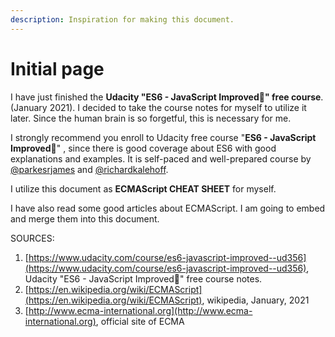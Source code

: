 ```yaml
---
description: Inspiration for making this document.
---
```


# Initial page

I have just finished the **Udacity "ES6 - JavaScript Improved" free course**. \(January 2021\). I decided to take the course notes for myself to utilize it later. Since the human brain is so forgetful, this is necessary for me.

I strongly recommend you enroll to Udacity free course "**ES6 - JavaScript Improved**" , since there is good coverage about ES6 with good explanations and examples. It is self-paced and well-prepared course by [@parkesrjames](https://twitter.com/parkesrjames) and [@richardkalehoff](https://twitter.com/richardkalehoff).

I utilize this document as **ECMAScript CHEAT SHEET** for myself.

I have also read some good articles about ECMAScript. I am going to embed and merge them into this document.

SOURCES:

1. [https://www.udacity.com/course/es6-javascript-improved--ud356](https://www.udacity.com/course/es6-javascript-improved--ud356), Udacity "ES6 - JavaScript Improved" free course notes.
2. [https://en.wikipedia.org/wiki/ECMAScript](https://en.wikipedia.org/wiki/ECMAScript), wikipedia, January, 2021
3. [http://www.ecma-international.org](http://www.ecma-international.org), official site of ECMA



